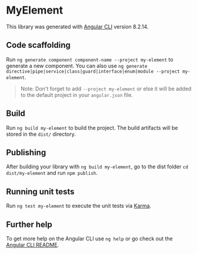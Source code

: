 # MyElement

This library was generated with [Angular CLI](https://github.com/angular/angular-cli) version 8.2.14.

## Code scaffolding

Run `ng generate component component-name --project my-element` to generate a new component. You can also use `ng generate directive|pipe|service|class|guard|interface|enum|module --project my-element`.
> Note: Don't forget to add `--project my-element` or else it will be added to the default project in your `angular.json` file. 

## Build

Run `ng build my-element` to build the project. The build artifacts will be stored in the `dist/` directory.

## Publishing

After building your library with `ng build my-element`, go to the dist folder `cd dist/my-element` and run `npm publish`.

## Running unit tests

Run `ng test my-element` to execute the unit tests via [Karma](https://karma-runner.github.io).

## Further help

To get more help on the Angular CLI use `ng help` or go check out the [Angular CLI README](https://github.com/angular/angular-cli/blob/master/README.md).

